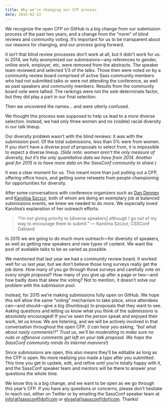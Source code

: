 ```yaml
---
title: Why we’re changing our CFP process
date: 2015-02-23
---
```


We recognize the open CFP on GitHub is a big change from our submission process of the past two years, and a change from the "norm" of blind reviews and community voting. It’s important for us to be transparent about our reasons for changing, and our process going forward.

It isn’t that blind review processes don’t work at all, but it didn’t work for us. In 2014, we fully anonymized our submissions—any references to gender, online work, employer, etc, were removed from the abstracts. The speaker team reviewed and selected 1/3 of the talks. Those then were voted on by a community review board comprised of active Sass community members who had not submitted talks or were not attending the conference, as well as past speakers and community members. Results from the community board vote were tallied. The rankings were not the sole determinate factor, but they did play a part in our final selection.

Then we uncovered the names... and were utterly confused.

We thought this process was supposed to help us lead to a _more_ diverse selection. Instead, we had only three women and no (visible) racial diversity in our talk lineup.

Our diversity problem wasn’t with the blind reviews: it was with the submission pool. Of the total submissions, less than 5% were from women. If you don’t have a diverse pool of proposals to select from, it is impossible to expect a diverse lineup. (_Side note: women aren’t the only measure of diversity, but it’s the only quantitative data we have from 2014. Another goal for 2015 is to have more data on the SassConf community to share._)

It was a clear moment for us. This meant more than just putting out a CFP, offering office hours, and getting some retweets from people championing for opportunities for diversity.

After some conversations with conference organizers such as <a href="http://twitter.com/dandenney">Dan Denney</a> and <a href="https://twitter.com/fox">Karolina Szczur</a>, both of whom are doing an exemplary job at balanced submissions events, we knew we needed to do more. We especially loved Karolina’s explanation of her outreach efforts:

> “I’m not giving priority to [diverse speakers] although I go out of my way to encourage them to submit.” — Karolina Szczur, CSSConf Oakland

In 2015 we are going to do much more outreach—for diversity of speakers, as well as getting new speakers and new types of content. We want the pool of available talks to be as varied as possible.

We mentioned that last year we had a community review board. It worked well for us last year, but we don’t believe those long surveys really get the job done. How many of you go through those surveys and carefully vote on _every single proposal_? How many of you give up after a page or two—and how badly does that skew the voting? Not to mention, it doesn’t solve our problem with the submission pool.

Instead, for 2015 we’re making submissions fully open on GitHub. We hope this will allow the same “voting” mechanism to take place, since attendees can—and should—give a big (thumbsup) to proposals that they want to see. Asking questions and letting us know what you think of the submissions is absolutely encouraged! If you’ve seen the person speak and enjoyed their work, let us know. We are listening, and we will be actively involved in that conversation throughout the open CFP. (_I can hear you asking, “but what about nasty comments!?” Trust us, we’ll be moderating to make sure no rude or offensive comments get left on your talk proposal. We hope the SassConf community minds its internet manners!_)

Since submissions are open, this also means they’ll be editable as long as the CFP is open. No more realizing you made a typo after you submitted. This time you get to update, edit, and refine until you’re totally happy with it, and the SassConf speaker team and mentors will be there to answer your questions the whole time.

We know this is a big change, and we want to be open as we go through this year’s CFP. If you have any questions or concerns, please don’t hesitate to reach out, either on Twitter or by emailing the SassConf speaker team at  <a href="mailto:info@sassconf.com">info[at]sassconf[dot]com</a> or <a href="mailto:elyse@sassconf.com">elyse[at]sassconf[dot]com</a>. Thanks!
